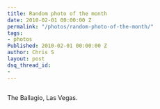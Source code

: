 ```yaml
---
title: Random photo of the month
date: 2010-02-01 00:00:00 Z
permalink: "/photos/random-photo-of-the-month/"
tags:
- photos
Published: 2010-02-01 00:00:00 Z
author: Chris S
layout: post
dsq_thread_id:
- 
---
```


<span class="full-image-block ssNonEditable"><span><img src='/assets/2010/02/153419428_817d7e497d_z.jpg' alt='' /></span></span>

The Ballagio, Las Vegas.